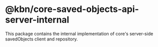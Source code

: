 # @kbn/core-saved-objects-api-server-internal

This package contains the internal implementation of core's server-side savedObjects client and repository.
